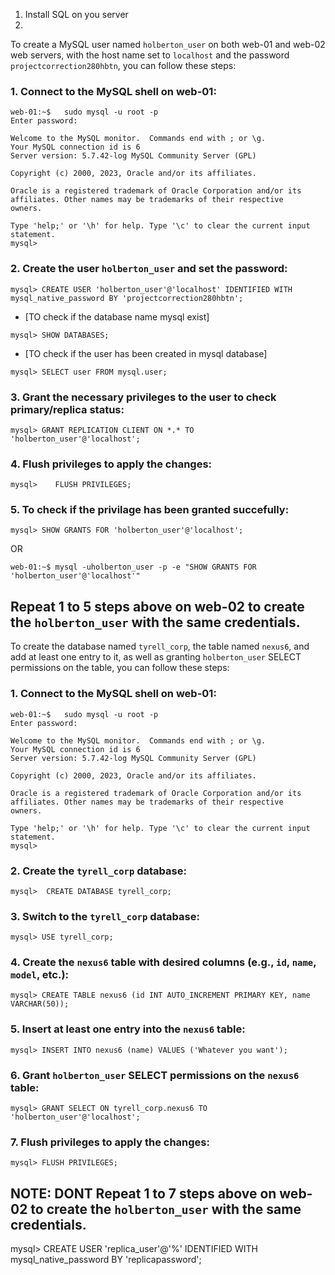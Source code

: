 1. Install SQL on you server
2.






To create a MySQL user named `holberton_user` on both web-01 and web-02 web servers, with the host name set to `localhost` and the password `projectcorrection280hbtn`, you can follow these steps:

### 1. Connect to the MySQL shell on web-01:
```
web-01:~$   sudo mysql -u root -p
Enter password:

Welcome to the MySQL monitor.  Commands end with ; or \g.
Your MySQL connection id is 6
Server version: 5.7.42-log MySQL Community Server (GPL)

Copyright (c) 2000, 2023, Oracle and/or its affiliates.

Oracle is a registered trademark of Oracle Corporation and/or its
affiliates. Other names may be trademarks of their respective
owners.

Type 'help;' or '\h' for help. Type '\c' to clear the current input statement.
mysql>

```

### 2. Create the user `holberton_user` and set the password:
```
mysql> CREATE USER 'holberton_user'@'localhost' IDENTIFIED WITH mysql_native_password BY 'projectcorrection280hbtn';
```

* [TO check if the database name mysql exist]
```
mysql> SHOW DATABASES;
```

* [TO check if the user has been created in mysql database]
```
mysql> SELECT user FROM mysql.user;
```

### 3. Grant the necessary privileges to the user to check primary/replica status:
```
mysql> GRANT REPLICATION CLIENT ON *.* TO 'holberton_user'@'localhost';
```

### 4. Flush privileges to apply the changes:
```
mysql>    FLUSH PRIVILEGES;
```
### 5. To check if the privilage has been granted succefully:
```
mysql> SHOW GRANTS FOR 'holberton_user'@'localhost';
```
OR 
```
web-01:~$ mysql -uholberton_user -p -e "SHOW GRANTS FOR 'holberton_user'@'localhost'"
```
## Repeat 1 to 5 steps above on web-02 to create the `holberton_user` with the same credentials.









To create the database named `tyrell_corp`, the table named `nexus6`, and add at least one entry to it, as well as granting `holberton_user` SELECT permissions on the table, you can follow these steps:

### 1. Connect to the MySQL shell on web-01:
```
web-01:~$   sudo mysql -u root -p
Enter password:

Welcome to the MySQL monitor.  Commands end with ; or \g.
Your MySQL connection id is 6
Server version: 5.7.42-log MySQL Community Server (GPL)

Copyright (c) 2000, 2023, Oracle and/or its affiliates.

Oracle is a registered trademark of Oracle Corporation and/or its
affiliates. Other names may be trademarks of their respective
owners.

Type 'help;' or '\h' for help. Type '\c' to clear the current input statement.
mysql>
```

### 2. Create the `tyrell_corp` database:
```
mysql>  CREATE DATABASE tyrell_corp;
```

### 3. Switch to the `tyrell_corp` database:
```
mysql> USE tyrell_corp;
```

### 4. Create the `nexus6` table with desired columns (e.g., `id`, `name`, `model`, etc.):
```
mysql> CREATE TABLE nexus6 (id INT AUTO_INCREMENT PRIMARY KEY, name VARCHAR(50));
```

### 5. Insert at least one entry into the `nexus6` table:
```
mysql> INSERT INTO nexus6 (name) VALUES ('Whatever you want');
```

### 6. Grant `holberton_user` SELECT permissions on the `nexus6` table:
```
mysql> GRANT SELECT ON tyrell_corp.nexus6 TO 'holberton_user'@'localhost';
```

### 7. Flush privileges to apply the changes:
```
mysql> FLUSH PRIVILEGES;
```

## NOTE: DONT Repeat 1 to 7 steps above on web-02 to create the `holberton_user` with the same credentials.







mysql> CREATE USER 'replica_user'@'%' IDENTIFIED WITH mysql_native_password BY 'replicapassword';

